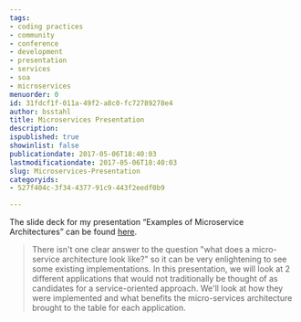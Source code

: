 ```yaml
---
tags:
- coding practices
- community
- conference
- development
- presentation
- services
- soa
- microservices
menuorder: 0
id: 31fdcf1f-011a-49f2-a8c0-fc72789278e4
author: bsstahl
title: Microservices Presentation
description: 
ispublished: true
showinlist: false
publicationdate: 2017-05-06T18:40:03
lastmodificationdate: 2017-05-06T18:40:03
slug: Microservices-Presentation
categoryids:
- 527f404c-3f34-4377-91c9-443f2eedf0b9

---
```


The slide deck for my presentation “Examples of Microservice Architectures” can be found [here](https://1drv.ms/p/s!AswbHpz53UVdmb54V_pOCZHH6haGrg).


> There isn't one clear answer to the question "what does a micro-service architecture look like?" so it can be very enlightening to see some existing implementations. In this presentation, we will look at 2 different applications that would not traditionally be thought of as candidates for a service-oriented approach. We'll look at how they were implemented and what benefits the micro-services architecture brought to the table for each application.


